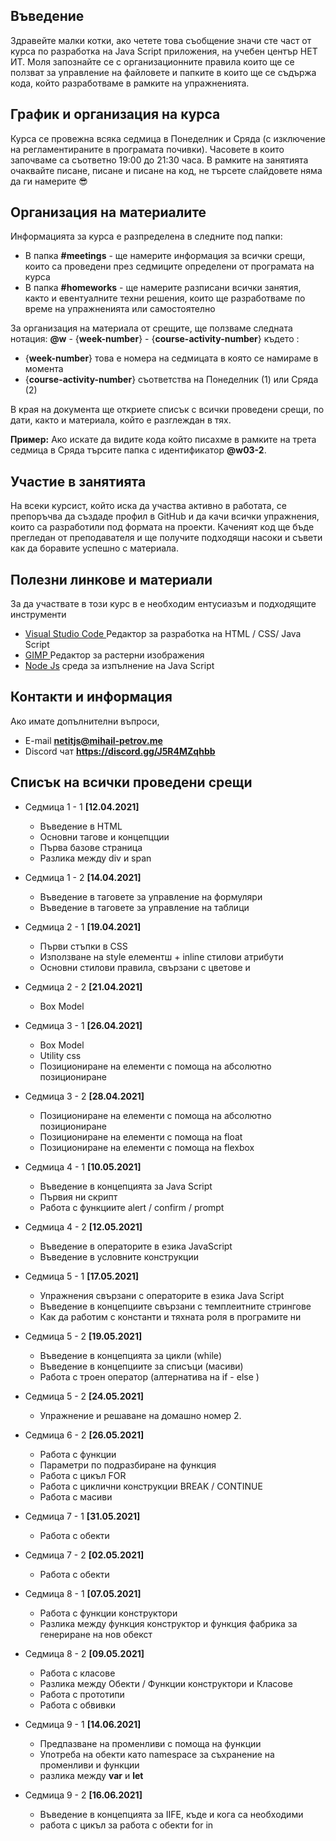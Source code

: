 ## Въведение
Здравейте малки котки, ако четете това съобщение значи сте част от курса по разработка на Java Script приложения, на учебен център НЕТ ИТ. Моля запознайте се с организационните правила които ще се ползват за управление на файловете и папките в които ще се съдържа кода, който разработваме в рамките на упражненията. 

## График и организация на курса
Курса се провежна всяка седмица в Понеделник и Сряда (с изключение на регламентираните в програмата почивки). Часовете в които започваме са съответно 19:00 до 21:30 часа. В рамките на занятията очаквайте писане, писане и писане на код, не търсете слайдовете няма да ги намерите 😎

## Организация на материалите
Информацията за курса е разпределена в следните под папки:
- В папка **#meetings** - ще намерите информация за всички срещи, които са проведени през седмиците определени от програмата на курса
- В папка **#homeworks** - ще намерите разписани всички занятия, както и евентуалните техни решения, които ще разработваме по време на упражненията или самостоятелно

За организация на материала от срещите, ще ползваме следната нотация: 
**@w** - {**week-number**} - {**course-activity-number**} където :
- {**week-number**} това е номера на седмицата в която се намираме в момента
- {**course-activity-number**} съответства на Понеделник (1) или Сряда (2)

В края на документа ще откриете списък с всички проведени срещи, по дати, както и материала, който е разглеждан в тях.

**Пример:** 
Ако искате да видите кода който писахме в рамките на трета седмица в Сряда търсите папка с идентификатор **@w03-2**. 

## Участие в занятията
На всеки курсист, който иска да участва активно в работата, се препоръчва да създаде профил в GitHub и да качи всички упражнения, които са разработили под формата на проекти. Каченият код ще бъде прегледан от преподавателя и ще получите подходящи насоки и съвети как да боравите успешно с материала.

## Полезни линкове и материали
За да участвате в този курс в е необходим ентусиазъм и подходящите инструменти 
- [Visual Studio Code ](https://code.visualstudio.com/)  Редактор за разработка на HTML / CSS/ Java Script
- [GIMP ](https://www.gimp.org/downloads/)  Редактор за растерни изображения
- [Node Js](https://nodejs.org/en/) среда за изпълнение на Java Script 

## Контакти и информация 
Ако имате допълнителни въпроси, 
- E-mail  **netitjs@mihail-petrov.me**
- Discord чат **https://discord.gg/J5R4MZqhbb**

## Списък на всички проведени срещи

- Седмица 1 - 1 **[12.04.2021]**
  - Въведение в HTML
  - Основни тагове и концепцции
  - Първа базове страница
  - Разлика между div и span

- Седмица 1 - 2 **[14.04.2021]**
  - Въведение в таговете за управление на формуляри
  - Въведение в таговете за управление на таблици

- Седмица 2 - 1 **[19.04.2021]**
  - Първи стъпки в CSS
  - Използване на style елементш + inline стилови атрибути
  - Основни стилови правила, свързани с цветове и 

- Седмица 2 - 2 **[21.04.2021]**
  - Box Model

- Седмица 3 - 1 **[26.04.2021]**
  - Box Model
  - Utility css
  - Позициониране на елементи с помоща на абсолютно позициониране

- Седмица 3 - 2 **[28.04.2021]**
  - Позициониране на елементи с помоща на абсолютно позициониране
  - Позициониране на елементи с помоща на float
  - Позициониране на елементи с помоща на flexbox

- Седмица 4 - 1 **[10.05.2021]**
  - Въведение в концепцията за Java Script
  - Първия ни скрипт
  - Работа с функциите alert / confirm / prompt

- Седмица 4 - 2 **[12.05.2021]**
  - Въведение в операторите в езика JavaScript
  - Въведение в условните конструкции

- Седмица 5 - 1 **[17.05.2021]**
  - Упражнения свързани с операторите в езика Java Script 
  - Въведение в концепциите свързани с темплеитните стрингове
  - Как да работим с константи и тяхната роля в програмите ни

- Седмица 5 - 2 **[19.05.2021]**
  - Въведение в концепцията за цикли (while)
  - Въведение в концепциите за списъци (масиви)
  - Работа с троен оператор (алтернатива на if - else )

- Седмица 5 - 2 **[24.05.2021]**
  - Упражнение и решаване на домашно номер 2.

- Седмица 6 - 2 **[26.05.2021]**
  - Работа с функции
  - Параметри по подразбиране на функция
  - Работа с цикъл FOR
  - Работа с циклични конструкции BREAK / CONTINUE
  - Работа с масиви

- Седмица 7 - 1 **[31.05.2021]**
  - Работа с обекти 

- Седмица 7 - 2 **[02.05.2021]**
  - Работа с обекти 

- Седмица 8 - 1 **[07.05.2021]**
  - Работа с функции конструктори 
  - Разлика между функция конструктор и функция фабрика за генериране на нов обекст

- Седмица 8 - 2 **[09.05.2021]**
  - Работа с класове
  - Разлика между Обекти / Функции конструктори и Класове
  - Работа с прототипи
  - Работа с обвивки

- Седмица 9 - 1 **[14.06.2021]**
  - Предпазване на променливи с помоща на функции
  - Употреба на обекти като namespace за съхранение на променливи и функции
  - разлика между **var** и **let**

- Седмица 9 - 2 **[16.06.2021]**
  - Въведение в концепцията за IIFE, къде и кога са необходими
  - работа с цикъл за работа с обекти for in 